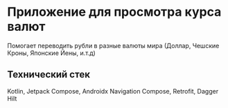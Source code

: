 # Приложение для просмотра курса валют
Помогает переводить рубли в разные валюты мира (Доллар, Чешские Кроны, Японские Йены, и.т.д)

## Технический стек
Kotlin, Jetpack Compose, Androidx Navigation Compose, Retrofit, Dagger Hilt
